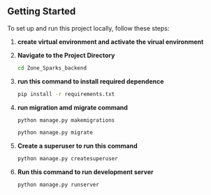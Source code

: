 ## Getting Started

To set up and run this project locally, follow these steps:

1. **create virtual environment and activate the virual environment**

2. **Navigate to the Project Directory**

   ```bash
   cd Zone_Sparks_backend

3. **run this command to install required dependence**

    ```bash
    pip install -r requirements.txt

4. **run migration amd migrate command**

    ```bash
    python manage.py makemigrations

    python manage.py migrate


5. **Create a superuser to run this command**

    ```bash
    python manage.py createsuperuser

6. **Run this command to run development server**

    ```bash
    python manage.py runserver

